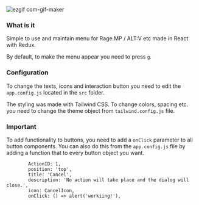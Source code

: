 ![ezgif com-gif-maker](https://user-images.githubusercontent.com/39244510/123514903-dd8ac200-d69d-11eb-9b17-92be4b86e61f.gif)


### What is it
Simple to use and maintain menu for Rage.MP / ALT:V etc made in React with Redux.

By default, to make the menu appear you need to press `g`.

### Configuration
To change the texts, icons and interaction button you need to edit the `app.config.js` located in the `src` folder.

The styling was made with Tailwind CSS. To change colors, spacing etc. you need to change the theme object from `tailwind.config.js` file.

### Important
To add functionality to buttons, you need to add a `onClick` parameter to all button components. You can also do this from the `app.config.js` file by adding a function that to every button object you want.


            ActionID: 1,
            position: 'top',
            title: 'Cancel',
            description: 'No action will take place and the dialog will close.',
            icon: CancelIcon,
			onClick: () => alert('workiing!'),

